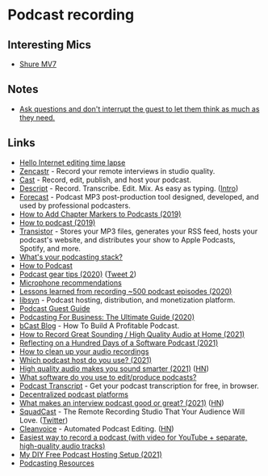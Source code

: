 # Podcast recording

## Interesting Mics

- [Shure MV7](https://twitter.com/fatih/status/1446036296640647168)

## Notes

- [Ask questions and don't interrupt the guest to let them think as much as they need.](https://twitter.com/nevmed/status/1476258800105660429)

## Links

- [Hello Internet editing time lapse](http://www.cgpgrey.com/blog/hello-internet-editing-time-lapse)
- [Zencastr](https://zencastr.com/) - Record your remote interviews in studio quality.
- [Cast](https://tryca.st/) - Record, edit, publish, and host your podcast.
- [Descript](https://www.descript.com/) - Record. Transcribe. Edit. Mix. As easy as typing. ([Intro](https://www.youtube.com/watch?v=Bl9wqNe5J8U))
- [Forecast](https://overcast.fm/forecast) - Podcast MP3 post-production tool designed, developed, and used by professional podcasters.
- [How to Add Chapter Markers to Podcasts (2019)](https://www.lemonproductions.ca/how-to-add-chapter-markers-to-podcasts/)
- [How to podcast (2019)](https://rakhim.org/2019/04/how-to-podcast/)
- [Transistor](https://transistor.fm/) - Stores your MP3 files, generates your RSS feed, hosts your podcast's website, and distributes your show to Apple Podcasts, Spotify, and more.
- [What's your podcasting stack?](https://www.indiehackers.com/post/whats-your-podcasting-stack-8ae89b0905)
- [How to Podcast](https://www.christopherbiscardi.com/how-to-podcast)
- [Podcast gear tips (2020)](https://twitter.com/kureevalexey/status/1259759343655882758) ([Tweet 2](https://twitter.com/kureevalexey/status/1259875604771594247))
- [Microphone recommendations](https://chan.dev/microphones)
- [Lessons learned from recording ~500 podcast episodes (2020)](https://twitter.com/eriktorenberg/status/1255574856776597504)
- [libsyn](https://libsyn.com/) - Podcast hosting, distribution, and monetization platform.
- [Podcast Guest Guide](https://antonyjohnston.com/podcastguestguide/)
- [Podcasting For Business: The Ultimate Guide (2020)](https://blog.bcast.fm/podcasting-for-business/)
- [bCast Blog](https://blog.bcast.fm/) - How To Build A Profitable Podcast.
- [How to Record Great Sounding / High Quality Audio at Home (2021)](https://nickjanetakis.com/blog/how-to-record-great-sounding-high-quality-audio-at-home)
- [Reflecting on a Hundred Days of a Software Podcast (2021)](https://utsavshah.com/2021/03/19/reflecting-on-a-hundred-days-of-a-software-podcast/)
- [How to clean up your audio recordings](https://twitter.com/mrxinu/status/1376998161437257731)
- [Which podcast host do you use? (2021)](https://twitter.com/dr/status/1378279098674421762)
- [High quality audio makes you sound smarter (2021)](https://tips.ariyh.com/p/good-sound-quality-smarter) ([HN](https://news.ycombinator.com/item?id=26818774))
- [What software do you use to edit/produce podcasts?](https://twitter.com/tylertringas/status/1399768425795293185)
- [Podcast Transcript](https://www.getwelder.com/podcast-transcript) - Get your podcast transcription for free, in browser.
- [Decentralized podcast platforms](https://twitter.com/cgcardona/status/1417848042665828363)
- [What makes an interview podcast good or great? (2021)](https://marginalrevolution.com/marginalrevolution/2021/08/what-makes-a-podcast-good-or-great.html) ([HN](https://news.ycombinator.com/item?id=28059889))
- [SquadCast](https://squadcast.fm/) - The Remote Recording Studio That Your Audience Will Love. ([Twitter](https://twitter.com/SquadCastFM))
- [Cleanvoice](https://cleanvoice.ai/) - Automated Podcast Editing. ([HN](https://news.ycombinator.com/item?id=29288618))
- [Easiest way to record a podcast (with video for YouTube + separate, high-quality audio tracks)](https://twitter.com/mxstbr/status/1463124899044773894)
- [My DIY Free Podcast Hosting Setup (2021)](https://www.charlieharrington.com/my-diy-free-podcast-hosting-setup)
- [Podcasting Resources](https://github.com/filmgirl/podcasting-resources)

